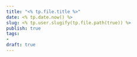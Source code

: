 ```yaml
---
title: "<% tp.file.title %>"
date: <% tp.date.now() %>
slug: <% tp.user.slugify(tp.file.path(true)) %>
publish: true
tags:
- 
draft: true
---
```



